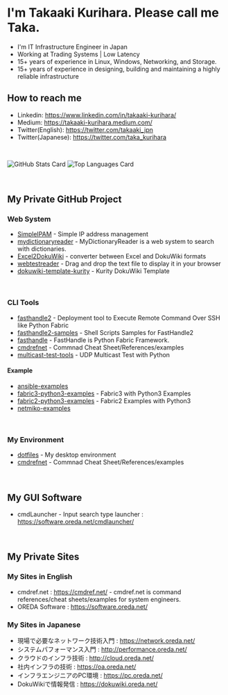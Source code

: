 # I'm Takaaki Kurihara. Please call me Taka.

- I'm IT Infrastructure Engineer in Japan 
- Working at Trading Systems | Low Latency
- 15+ years of experience in Linux, Windows, Networking, and Storage.
- 15+ years of experience in designing, building and maintaining a highly reliable infrastructure


## How to reach me
- Linkedin: https://www.linkedin.com/in/takaaki-kurihara/
- Medium: https://takaaki-kurihara.medium.com/
- Twitter(English): https://twitter.com/takaaki_jpn
- Twitter(Japanese): https://twitter.com/taka_kurihara

<br>

![GitHub Stats Card](https://github-readme-stats.vercel.app/api?username=kuritaka)
![Top Languages Card](https://github-readme-stats.vercel.app/api/top-langs/?username=kuritaka)

<br>

## My Private GitHub Project
### Web System
- [SimpleIPAM](https://github.com/kuritaka/SimpleIPAM) - Simple IP address management
- [mydictionaryreader](https://github.com/kuritaka/mydictionaryreader) - MyDictionaryReader is a web system to search with dictionaries. 
- [Excel2DokuWiki](https://github.com/kuritaka/excel2dokuwiki) - converter between Excel and DokuWiki formats
- [webtestreader](https://github.com/kuritaka/webtestreader) - Drag and drop the text file to display it in your browser
- [dokuwiki-template-kurity](https://github.com/kuritaka/dokuwiki-template-kurity) - Kurity DokuWiki Template

<br>

### CLI Tools
- [fasthandle2](https://github.com/kuritaka/fasthandle2) - Deployment tool to Execute Remote Command Over SSH like Python Fabric
- [fasthandle2-samples](https://github.com/kuritaka/fasthandle2-samples) - Shell Scripts Samples for FastHandle2
- [fasthandle](https://github.com/kuritaka/fasthandle) - FastHandle is Python Fabric Framework.
- [cmdrefnet](https://github.com/kuritaka/cmdrefnet) - Commnad Cheat Sheet/References/examples 
- [multicast-test-tools](https://github.com/kuritaka/multicast-test-tools) - UDP Multicast Test with Python


#### Example
- [ansible-examples](https://github.com/kuritaka/ansible-examples)
- [fabric3-python3-examples](https://github.com/kuritaka/fabric3-python3-examples) - Fabric3 with Python3 Examples
- [fabric2-python3-examples](https://github.com/kuritaka/fabric2-python3-examples) - Fabric2 Examples with Python3
- [netmiko-examples](https://github.com/kuritaka/netmiko-examples)


<br>

### My Environment
- [dotfiles](https://github.com/kuritaka/dotfiles) - My desktop environment
- [cmdrefnet](https://github.com/kuritaka/cmdrefnet) - Commnad Cheat Sheet/References/examples 


<br>

## My GUI Software
- cmdLauncher - Input search type launcher : https://software.oreda.net/cmdlauncher/


<br>

## My Private Sites
### My Sites in English
- cmdref.net : https://cmdref.net/ - cmdref.net is command references/cheat sheets/examples for system engineers.
- OREDA Software : https://software.oreda.net/

### My Sites in Japanese
- 現場で必要なネットワーク技術入門 : https://network.oreda.net/
- システムパフォーマンス入門 : http://performance.oreda.net/
- クラウドのインフラ技術 : http://cloud.oreda.net/
- 社内インフラの技術 : https://oa.oreda.net/
- インフラエンジニアのPC環境 : https://pc.oreda.net/
- DokuWikiで情報発信 : https://dokuwiki.oreda.net/

<br>



